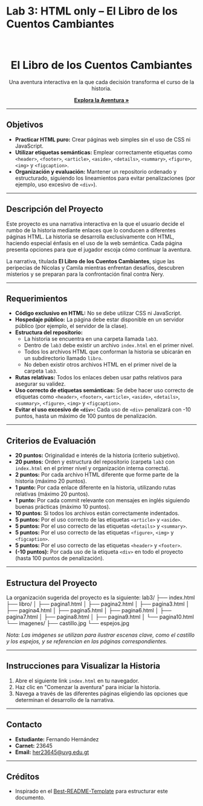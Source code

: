 # Lab 3: HTML only – El Libro de los Cuentos Cambiantes

<!--
[![Contributors][contributors-shield]][contributors-url]
[![Issues][issues-shield]][issues-url]
[![License][license-shield]][license-url]
-->

<br />

<div align="center">
  <h1>El Libro de los Cuentos Cambiantes</h1>
  <p>
    Una aventura interactiva en la que cada decisión transforma el curso de la historia.
  </p>
  <p>
    <a href="http://benedict.lat/fer/Laboratorios/lab3/index.html"><strong>Explora la Aventura »</strong></a>
  </p>
</div>

---

## Objetivos

- **Practicar HTML puro:** Crear páginas web simples sin el uso de CSS ni JavaScript.
- **Utilizar etiquetas semánticas:** Emplear correctamente etiquetas como `<header>`, `<footer>`, `<article>`, `<aside>`, `<details>`, `<summary>`, `<figure>`, `<img>` y `<figcaption>`.
- **Organización y evaluación:** Mantener un repositorio ordenado y estructurado, siguiendo los lineamientos para evitar penalizaciones (por ejemplo, uso excesivo de `<div>`).

---

## Descripción del Proyecto

Este proyecto es una narrativa interactiva en la que el usuario decide el rumbo de la historia mediante enlaces que lo conducen a diferentes páginas HTML. La historia se desarrolla exclusivamente con HTML, haciendo especial énfasis en el uso de la web semántica. Cada página presenta opciones para que el jugador escoja cómo continuar la aventura.

La narrativa, titulada **El Libro de los Cuentos Cambiantes**, sigue las peripecias de Nicolas y Camila mientras enfrentan desafíos, descubren misterios y se preparan para la confrontación final contra Nery.

---

## Requerimientos

- **Código exclusivo en HTML:** No se debe utilizar CSS ni JavaScript.
- **Hospedaje público:** La página debe estar disponible en un servidor público (por ejemplo, el servidor de la clase).
- **Estructura del repositorio:**
  - La historia se encuentra en una carpeta llamada `lab3`.
  - Dentro de `lab3` debe existir un archivo `index.html` en el primer nivel.
  - Todos los archivos HTML que conforman la historia se ubicarán en un subdirectorio llamado `libro`.
  - No deben existir otros archivos HTML en el primer nivel de la carpeta `lab3`.
- **Rutas relativas:** Todos los enlaces deben usar paths relativos para asegurar su validez.
- **Uso correcto de etiquetas semánticas:** Se debe hacer uso correcto de etiquetas como `<header>`, `<footer>`, `<article>`, `<aside>`, `<details>`, `<summary>`, `<figure>`, `<img>` y `<figcaption>`.
- **Evitar el uso excesivo de `<div>`:** Cada uso de `<div>` penalizará con -10 puntos, hasta un máximo de 100 puntos de penalización.

---

## Criterios de Evaluación

- **20 puntos:** Originalidad e interés de la historia (criterio subjetivo).
- **20 puntos:** Orden y estructura del repositorio (carpeta `lab3` con `index.html` en el primer nivel y organización interna correcta).
- **2 puntos:** Por cada archivo HTML diferente que forme parte de la historia (máximo 20 puntos).
- **1 punto:** Por cada enlace diferente en la historia, utilizando rutas relativas (máximo 20 puntos).
- **1 punto:** Por cada commit relevante con mensajes en inglés siguiendo buenas prácticas (máximo 10 puntos).
- **10 puntos:** Si todos los archivos están correctamente indentados.
- **5 puntos:** Por el uso correcto de las etiquetas `<article>` y `<aside>`.
- **5 puntos:** Por el uso correcto de las etiquetas `<details>` y `<summary>`.
- **5 puntos:** Por el uso correcto de las etiquetas `<figure>`, `<img>` y `<figcaption>`.
- **5 puntos:** Por el uso correcto de las etiquetas `<header>` y `<footer>`.
- **(-10 puntos):** Por cada uso de la etiqueta `<div>` en todo el proyecto (hasta 100 puntos de penalización).

---

## Estructura del Proyecto

La organización sugerida del proyecto es la siguiente:
lab3/
├── index.html
├── libro/
│   ├── pagina1.html
│   ├── pagina2.html
│   ├── pagina3.html
│   ├── pagina4.html
│   ├── pagina5.html
│   ├── pagina6.html
│   ├── pagina7.html
│   ├── pagina8.html
│   ├── pagina9.html
│   └── pagina10.html
└── imagenes/
    ├── castillo.jpg
    └── espejos.jpg

*Nota: Las imágenes se utilizan para ilustrar escenas clave, como el castillo y los espejos, y se referencian en las páginas correspondientes.*

---

## Instrucciones para Visualizar la Historia

1. Abre el siguiente link `index.html` en tu navegador.
2. Haz clic en "Comenzar la aventura" para iniciar la historia.
3. Navega a través de las diferentes páginas eligiendo las opciones que determinan el desarrollo de la narrativa.

---

## Contacto

- **Estudiante:** Fernando Hernández  
- **Carnet:** 23645  
- **Email:** her23645@uvg.edu.gt

---

## Créditos

- Inspirado en el [Best-README-Template](https://github.com/othneildrew/Best-README-Template) para estructurar este documento.

<!--
Si en el futuro deseas reactivar los badges, 
descomenta la siguiente sección y actualiza las URLs:

[contributors-shield]: https://img.shields.io/github/contributors/tu-usuario/tu-repo.svg?style=for-the-badge
[contributors-url]: https://github.com/tu-usuario/tu-repo/graphs/contributors
[issues-shield]: https://img.shields.io/github/issues/tu-usuario/tu-repo.svg?style=for-the-badge
[issues-url]: https://github.com/tu-usuario/tu-repo/issues
[license-shield]: https://img.shields.io/github/license/tu-usuario/tu-repo.svg?style=for-the-badge
[license-url]: https://github.com/tu-usuario/tu-repo/blob/master/LICENSE.txt
-->

